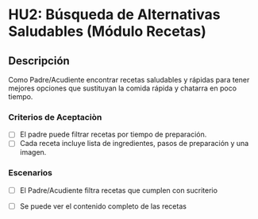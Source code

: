 # HU2: Búsqueda de Alternativas Saludables (Módulo Recetas)

## Descripción

Como Padre/Acudiente encontrar recetas saludables y rápidas para tener mejores opciones que sustituyan la comida rápida y chatarra en poco tiempo.

### Criterios de Aceptaciòn

- [ ] El padre puede filtrar recetas por tiempo de preparación.
- [ ] Cada receta incluye lista de ingredientes, pasos de preparación y una imagen.

### Escenarios

- [ ] El Padre/Acudiente filtra recetas que cumplen con sucriterio

- [ ] Se puede ver el contenido completo de las recetas
